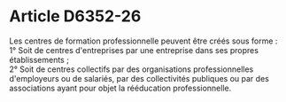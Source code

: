 # Article D6352-26

  
Les centres de formation professionnelle peuvent être créés sous forme :   
1° Soit de centres d'entreprises par une entreprise dans ses propres établissements ;   
2° Soit de centres collectifs par des organisations professionnelles d'employeurs ou de salariés, par des collectivités publiques ou par des associations ayant pour objet la rééducation professionnelle.